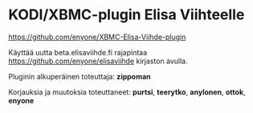 KODI/XBMC-plugin Elisa Viihteelle
=====

https://github.com/enyone/XBMC-Elisa-Viihde-plugin

Käyttää uutta beta.elisaviihde.fi rajapintaa https://github.com/enyone/elisaviihde kirjaston avulla.

Pluginin alkuperäinen toteuttaja: **zippoman**

Korjauksia ja muutoksia toteuttaneet: **purtsi**, **teerytko**, **anylonen**, **ottok**, **enyone**
